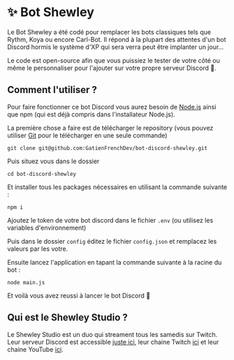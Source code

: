 
# ✨ Bot Shewley

Le Bot Shewley a été codé pour remplacer les bots classiques tels que Rythm, Koya ou encore Carl-Bot. Il répond à la plupart des attentes d'un bot Discord hormis le système d'XP qui sera verra peut être implanter un jour...

Le code est open-source afin que vous puissiez le tester de votre côté ou même le personnaliser pour l'ajouter sur votre propre serveur Discord 🤔.

## Comment l'utiliser ?

Pour faire fonctionner ce bot Discord vous aurez besoin de [Node.js](https://nodejs.org/en/) ainsi que npm (qui est déjà compris dans l'installateur Node.js).


La première chose a faire est de télécharger le repository (vous pouvez utiliser [Git](https://git-scm.com/) pour le télécharger en une seule commande)

```
git clone git@github.com:GatienFrenchDev/bot-discord-shewley.git
```

Puis situez vous dans le dossier
```
cd bot-discord-shewley
```
Et installer tous les packages nécessaires en utilisant la commande suivante :
```
npm i
```
Ajoutez le token de votre bot discord dans le fichier `.env` (ou utilisez les variables d'environnement)

Puis dans le dossier `config` éditez le fichier `config.json` et remplacez les valeurs par les votre.

Ensuite lancez l'application en tapant la commande suivante à la racine du bot :
```
node main.js
```

Et voilà vous avez reussi à lancer le bot Discord 🥳

## Qui est le Shewley Studio ?

Le Shewley Studio est un duo qui streament tous les samedis sur Twitch. Leur serveur Discord est accessible [juste ici](https://discord.com/invite/xCqZXyg), leur chaine Twitch [ici](https://www.twitch.tv/shewleystudio) et leur chaine YouTube [ici](https://www.youtube.com/channel/UC_Nbm0HQ7MHRdK0pAaGmd1g).
